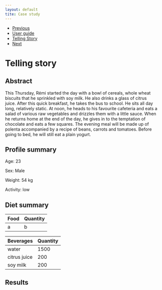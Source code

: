 ```yaml
---
layout: default
tite: Case study
---
```

<nav aria-label="Page navigation example">
  <ul class="pagination justify-content-end">
    <li class="page-item">
      <a class="page-link" href="./app.html">Previous</a>
    </li>
    <li class="page-item"><a class="page-link" href="./app.html">User guide</a></li>
    <li class="page-item"><a class="page-link" href="#">Telling Story</a></li>
    <li class="page-item disabled">
      <a class="page-link" href="#" tabindex="-1">Next</a>
    </li>
  </ul>
</nav>

# Telling story

## Abstract

This Thursday, Rémi started the day with a bowl of cereals, whole wheat biscuits that he sprinkled with soy milk. He also drinks a glass of citrus juice. After this quick breakfast, he takes the bus to school. He sits all day long, relatively static. At noon, he heads to his favourite cafeteria and eats a salad of various raw vegetables and drizzles them with a little sauce. When he returns home at the end of the day, he gives in to the temptation of chocolate and eats a few squares. The evening meal will be made up of polenta accompanied by a recipe of beans, carrots and tomatoes. Before going to bed, he will still eat a plain yogurt.

## Profile summary
Age: 23

Sex: Male

Weight: 54 kg

Activity: low

## Diet summary
| Food        | Quantity
| ------|-----|
|a|b

| Beverages        | Quantity
| ------|-----|
|water|1500
|citrus juice|200
|soy milk|200

## Results




